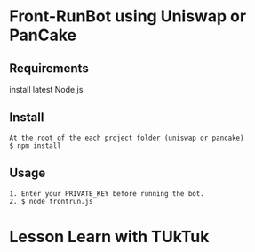 # Front-RunBot using Uniswap or PanCake
## Requirements
   install latest Node.js
## Install
    At the root of the each project folder (uniswap or pancake)
    $ npm install
## Usage
    1. Enter your PRIVATE_KEY before running the bot.
    2. $ node frontrun.js

# Lesson Learn with TUkTuk
